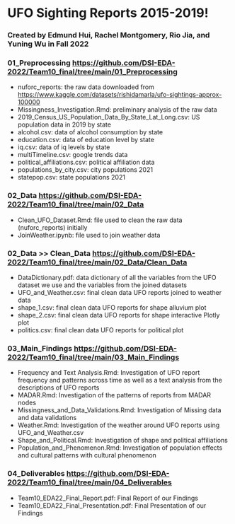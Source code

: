 # UFO Sighting Reports 2015-2019!
### Created by Edmund Hui, Rachel Montgomery, Rio Jia, and Yuning Wu in Fall 2022

### 01_Preprocessing https://github.com/DSI-EDA-2022/Team10_final/tree/main/01_Preprocessing
- nuforc_reports: the raw data downloaded from https://www.kaggle.com/datasets/rishidamarla/ufo-sightings-approx-100000 
- Missingness_Investigation.Rmd: preliminary analysis of the raw data
- 2019_Census_US_Population_Data_By_State_Lat_Long.csv: US population data in 2019 by state 
- alcohol.csv: data of alcohol consumption by state 
- education.csv: data of education level by state 
- iq.csv: data of iq levels by state
- multiTimeline.csv: google trends data 
- political_affiliations.csv: political affiliation data 
- populations_by_city.csv: city populations 2021
- statepop.csv: state populations 2021
### 02_Data https://github.com/DSI-EDA-2022/Team10_final/tree/main/02_Data
- Clean_UFO_Dataset.Rmd: file used to clean the raw data (nuforc_reports) initially
- JoinWeather.ipynb: file used to join weather data 
### 02_Data >> Clean_Data https://github.com/DSI-EDA-2022/Team10_final/tree/main/02_Data/Clean_Data 
- DataDictionary.pdf: data dictionary of all the variables from the UFO dataset we use and the variables from the joined datasets 
- UFO_and_Weather.csv: final clean data UFO reports joined to weather data 
- shape_1.csv: final clean data UFO reports for shape alluvium plot
- shape_2.csv: final clean data UFO reports for shape interactive Plotly plot
- politics.csv: final clean data UFO reports for political plot
### 03_Main_Findings https://github.com/DSI-EDA-2022/Team10_final/tree/main/03_Main_Findings 
- Frequency and Text Analysis.Rmd: Investigation of UFO report frequency and patterns across time as well as a text analysis from the descriptions of UFO reports
- MADAR.Rmd: Investigation of the patterns of reports from MADAR nodes
- Missingness_and_Data_Validations.Rmd: Investigation of Missing data and data validations
- Weather.Rmd: Investigation of the weather around UFO reports using UFO_and_Weather.csv 
- Shape_and_Political.Rmd: Investigation of shape and political affiliations
- Population_and_Phenomenon.Rmd: Investigation of population effects and cultural patterns with cultural phenomenon

### 04_Deliverables https://github.com/DSI-EDA-2022/Team10_final/tree/main/04_Deliverables
- Team10_EDA22_Final_Report.pdf: Final Report of our Findings
- Team10_EDA22_Final_Presentation.pdf: Final Presentation of our Findings 


